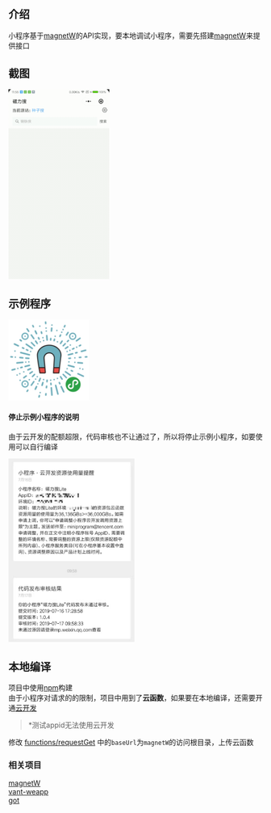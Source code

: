 ## 介绍
小程序基于[magnetW](https://github.com/dengyuhan/magnetW)的API实现，要本地调试小程序，需要先搭建[magnetW](https://github.com/dengyuhan/magnetW)来提供接口

## 截图
<img src="screenshots/1.gif" width="200"/>

## 示例程序
<img src="screenshots/mini.jpg" width="160"/>

#### 停止示例小程序的说明
由于云开发的配额超限，代码审核也不让通过了，所以将停止示例小程序，如要使用可以自行编译

<img src="screenshots/2.jpg" width="250"/>

## 本地编译
项目中使用[npm](https://developers.weixin.qq.com/miniprogram/dev/devtools/npm.html)构建	
由于小程序对请求的的限制，项目中用到了**云函数**，如果要在本地编译，还需要开通[云开发](https://developers.weixin.qq.com/miniprogram/dev/wxcloud/basis/getting-started.html)  

>*测试appid无法使用云开发

修改 [functions/requestGet](functions/requestGet/index.js) 中的`baseUrl`为`magnetW`的访问根目录，上传云函数


### 相关项目
[magnetW](https://github.com/dengyuhan/magnetW)  
[vant-weapp](https://github.com/youzan/vant-weapp)  
[got](https://github.com/sindresorhus/got)  
